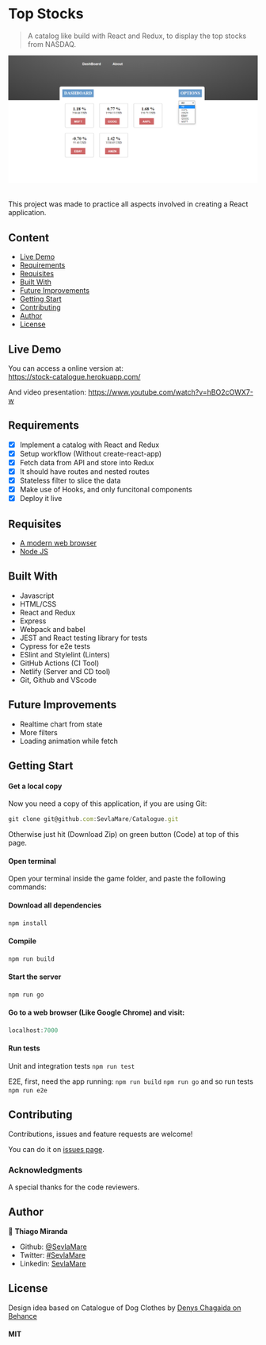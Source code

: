# Top Stocks
> A catalog like build with React and Redux, to display the top stocks from NASDAQ.

![screenshot](doc/screenshot.png)

<br>This project was made to practice all aspects involved in creating a React application.<br>

## Content
* [Live Demo](#live-demo)
* [Requirements](#requirements)
* [Requisites](#built-with)
* [Built With](#built-with)
* [Future Improvements](#future-improvements)
* [Getting Start](#getting-start)
* [Contributing](#contributing)
* [Author](#author)
* [License](#license)

## Live Demo
You can access a online version at:<br>
https://stock-catalogue.herokuapp.com/

And video presentation:
https://www.youtube.com/watch?v=hBO2cOWX7-w

## Requirements
- [x] Implement a catalog with React and Redux
- [x] Setup workflow (Without create-react-app)
- [x] Fetch data from API and store into Redux
- [x] It should have routes and nested routes
- [x] Stateless filter to slice the data
- [x] Make use of Hooks, and only funcitonal components
- [x] Deploy it live

## Requisites
* [A modern web browser](https://www.google.com/chrome/)
* [Node JS](https://nodejs.org/en/download/)

## Built With
- Javascript <br>
- HTML/CSS <br>
- React and Redux <br>
- Express <br>
- Webpack and babel <br>
- JEST and React testing library for tests <br>
- Cypress for e2e tests <br>
- ESlint and Stylelint (Linters) <br>
- GitHub Actions (CI Tool) <br>
- Netlify (Server and CD tool) <br>
- Git, Github and VScode <br>

## Future Improvements
- Realtime chart from state
- More filters
- Loading animation while fetch

## Getting Start

#### Get a local copy
Now you need a copy of this application, if you are using Git:
```js
git clone git@github.com:SevlaMare/Catalogue.git
```
Otherwise just hit (Download Zip) on green button (Code) at top of this page.

#### Open terminal
Open your terminal inside the game folder, and paste the following commands:

#### Download all dependencies
```js
npm install
```

#### Compile
```js
npm run build
```

#### Start the server
```js
npm run go
```

#### Go to a web browser (Like Google Chrome) and visit:
```js
localhost:7000
```

#### Run tests
Unit and integration tests
```npm run test```

E2E, first, need the app running:
```npm run build```
```npm run go```
and so run tests
```npm run e2e```

## Contributing

Contributions, issues and feature requests are welcome!

You can do it on [issues page](issues/).

### Acknowledgments

A special thanks for the code reviewers.

## Author

👤 **Thiago Miranda**

- Github: [@SevlaMare](https://github.com/SevlaMare)
- Twitter: [#SevlaMare](https://twitter.com/SevlaMare)
- Linkedin: [SevlaMare](https://www.linkedin.com/in/sevla-mare)

## License
Design idea based on Catalogue of Dog Clothes by [Denys Chagaida on Behance](https://www.behance.net/chagaida)
#### MIT
